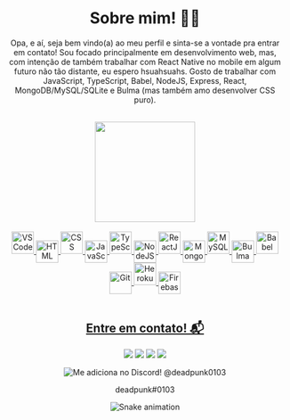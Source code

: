 <h1 title="Sobre mim!" align="center">Sobre mim! 👨‍💻</h1>


<p align="center">Opa, e aí, seja bem vindo(a) ao meu perfil e sinta-se a vontade pra entrar em contato! Sou focado principalmente em desenvolvimento web, mas, com intenção de também trabalhar com React Native no mobile em algum futuro não tão distante, eu espero hsuahsuahs. Gosto de trabalhar com JavaScript, TypeScript, Babel, NodeJS, Express, React, MongoDB/MySQL/SQLite e Bulma (mas também amo desenvolver CSS puro).</p>

</br>

<div align="center">
  <a href="https://github.com/brunofilho1">
  <!-- <img height="180em" src="https://github-readme-stats.vercel.app/api?username=brunofilho1&show_icons=true&theme=ayu-mirage&include_all_commits=true&count_private=true"/> -->
  <img height="180em" src="https://github-readme-stats.vercel.app/api/top-langs/?username=brunofilho1&layout=compact&langs_count=7&theme=ayu-mirage"/>
</div>
    
</br>

<div align="center" style="display: inline_block"> 
<img title="VSCode" width="40px" src="https://cdn.jsdelivr.net/gh/devicons/devicon/icons/vscode/vscode-original.svg"/>
<img title="HTML" align="center" width="40px" src="https://cdn.jsdelivr.net/gh/devicons/devicon/icons/html5/html5-original.svg"/> <img title="CSS" width="40px" src="https://cdn.jsdelivr.net/gh/devicons/devicon/icons/css3/css3-original.svg"/>
<img title="JavaScript" align="center" width="40px" src="https://cdn.jsdelivr.net/gh/devicons/devicon/icons/javascript/javascript-original.svg"/>
<img title="TypeScript" width="40px" src="https://cdn.jsdelivr.net/gh/devicons/devicon/icons/typescript/typescript-original.svg"/>
<img title="NodeJS" align="center" width="40px" src="https://cdn.jsdelivr.net/gh/devicons/devicon/icons/nodejs/nodejs-original.svg"/>
<img title="ReactJS" width="40px" src="https://cdn.jsdelivr.net/gh/devicons/devicon/icons/react/react-original.svg"/>
<img title="MongoDB" align="center" width="40px" src="https://cdn.jsdelivr.net/gh/devicons/devicon/icons/mongodb/mongodb-original.svg"/>
<img title="MySQL" width="40px" src="https://cdn.jsdelivr.net/gh/devicons/devicon/icons/mysql/mysql-original.svg"/>
<img title="Bulma CSS Framework" align="center" width="40px" src="https://cdn.jsdelivr.net/gh/devicons/devicon/icons/bulma/bulma-plain.svg"/>
<img title="Babel" width="40px" src="https://cdn.jsdelivr.net/gh/devicons/devicon/icons/babel/babel-original.svg"/>
<img title="Git" align="center" width="40px" src="https://cdn.jsdelivr.net/gh/devicons/devicon/icons/git/git-original.svg"/>
<img title="Heroku" width="40px" src="https://cdn.jsdelivr.net/gh/devicons/devicon/icons/heroku/heroku-plain.svg"/>
<img title="Firebase" align="center" width="40px" src="https://cdn.jsdelivr.net/gh/devicons/devicon/icons/firebase/firebase-plain.svg"/>
</div>

</br>
    
<h2 title="Contato" align="center">Entre em contato! 📬 </h2>

<div align="center"> 
 <!-- <a href="https://www.youtube.com/c/BrunoFilho" target="_blank"><img src="https://img.shields.io/badge/YouTube-FF0000?style=for-the-badge&logo=youtube&logoColor=white" target="_blank"></a> --->
  <a title="E-mail" href="mailto:oliveira.brunofilho@gmail.com"><img src="https://img.shields.io/badge/Gmail-D14836?style=for-the-badge&logo=gmail&logoColor=white" target="_blank"></a>
  <a title="LinkedIn" href="https://www.linkedin.com/in/brunofilho1/" target="_blank"><img src="https://img.shields.io/badge/-LinkedIn-%230077B5?style=for-the-badge&logo=linkedin&logoColor=white"></a>
  <a title="Twitter" href="https://twitter.com/_brunofilho1" target="_blank"><img src="https://img.shields.io/badge/Twitter-1DA1F2?style=for-the-badge&logo=twitter&logoColor=white" target="_blank"></a> 
  <a title="Telegram" href="https://t.me/brunofilho1" target="_blank"><img src="https://img.shields.io/badge/Telegram-2CA5E0?style=for-the-badge&logo=telegram&logoColor=white" target="_blank"></a> 
</p>
<img title="Me adiciona no Discord! @deadpunk0103" align="" src="https://img.shields.io/badge/Discord-7289DA?style=for-the-badge&logo=discord&logoColor=white" target="_blank"> 
<p>deadpunk#0103</p>

![Snake animation](https://github.com/brunofilho1/brunofilho1/blob/output/github-contribution-grid-snake.svg)
 
</div>

<!---
deadpunk551/deadpunk551 is a ✨ special ✨ repository because its `README.md` (this file) appears on your GitHub profile.
You can click the Preview link to take a look at your changes.
--->
